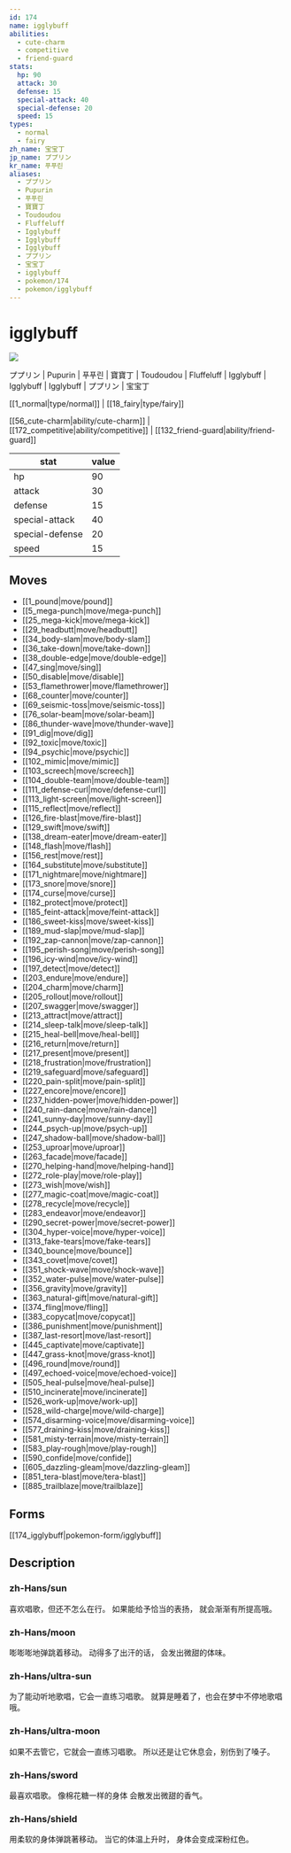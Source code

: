 ```yaml
---
id: 174
name: igglybuff
abilities:
  - cute-charm
  - competitive
  - friend-guard
stats:
  hp: 90
  attack: 30
  defense: 15
  special-attack: 40
  special-defense: 20
  speed: 15
types:
  - normal
  - fairy
zh_name: 宝宝丁
jp_name: ププリン
kr_name: 푸푸린
aliases:
  - ププリン
  - Pupurin
  - 푸푸린
  - 寶寶丁
  - Toudoudou
  - Fluffeluff
  - Igglybuff
  - Igglybuff
  - Igglybuff
  - ププリン
  - 宝宝丁
  - igglybuff
  - pokemon/174
  - pokemon/igglybuff
---
```

# igglybuff

![](https://raw.githubusercontent.com/PokeAPI/sprites/master/sprites/pokemon/174.png)

ププリン | Pupurin | 푸푸린 | 寶寶丁 | Toudoudou | Fluffeluff | Igglybuff | Igglybuff | Igglybuff | ププリン | 宝宝丁

[[1_normal|type/normal]] | [[18_fairy|type/fairy]]

[[56_cute-charm|ability/cute-charm]] | [[172_competitive|ability/competitive]] | [[132_friend-guard|ability/friend-guard]]

|stat|value|
|---|---|
|hp|90|
|attack|30|
|defense|15|
|special-attack|40|
|special-defense|20|
|speed|15|


## Moves

- [[1_pound|move/pound]]
- [[5_mega-punch|move/mega-punch]]
- [[25_mega-kick|move/mega-kick]]
- [[29_headbutt|move/headbutt]]
- [[34_body-slam|move/body-slam]]
- [[36_take-down|move/take-down]]
- [[38_double-edge|move/double-edge]]
- [[47_sing|move/sing]]
- [[50_disable|move/disable]]
- [[53_flamethrower|move/flamethrower]]
- [[68_counter|move/counter]]
- [[69_seismic-toss|move/seismic-toss]]
- [[76_solar-beam|move/solar-beam]]
- [[86_thunder-wave|move/thunder-wave]]
- [[91_dig|move/dig]]
- [[92_toxic|move/toxic]]
- [[94_psychic|move/psychic]]
- [[102_mimic|move/mimic]]
- [[103_screech|move/screech]]
- [[104_double-team|move/double-team]]
- [[111_defense-curl|move/defense-curl]]
- [[113_light-screen|move/light-screen]]
- [[115_reflect|move/reflect]]
- [[126_fire-blast|move/fire-blast]]
- [[129_swift|move/swift]]
- [[138_dream-eater|move/dream-eater]]
- [[148_flash|move/flash]]
- [[156_rest|move/rest]]
- [[164_substitute|move/substitute]]
- [[171_nightmare|move/nightmare]]
- [[173_snore|move/snore]]
- [[174_curse|move/curse]]
- [[182_protect|move/protect]]
- [[185_feint-attack|move/feint-attack]]
- [[186_sweet-kiss|move/sweet-kiss]]
- [[189_mud-slap|move/mud-slap]]
- [[192_zap-cannon|move/zap-cannon]]
- [[195_perish-song|move/perish-song]]
- [[196_icy-wind|move/icy-wind]]
- [[197_detect|move/detect]]
- [[203_endure|move/endure]]
- [[204_charm|move/charm]]
- [[205_rollout|move/rollout]]
- [[207_swagger|move/swagger]]
- [[213_attract|move/attract]]
- [[214_sleep-talk|move/sleep-talk]]
- [[215_heal-bell|move/heal-bell]]
- [[216_return|move/return]]
- [[217_present|move/present]]
- [[218_frustration|move/frustration]]
- [[219_safeguard|move/safeguard]]
- [[220_pain-split|move/pain-split]]
- [[227_encore|move/encore]]
- [[237_hidden-power|move/hidden-power]]
- [[240_rain-dance|move/rain-dance]]
- [[241_sunny-day|move/sunny-day]]
- [[244_psych-up|move/psych-up]]
- [[247_shadow-ball|move/shadow-ball]]
- [[253_uproar|move/uproar]]
- [[263_facade|move/facade]]
- [[270_helping-hand|move/helping-hand]]
- [[272_role-play|move/role-play]]
- [[273_wish|move/wish]]
- [[277_magic-coat|move/magic-coat]]
- [[278_recycle|move/recycle]]
- [[283_endeavor|move/endeavor]]
- [[290_secret-power|move/secret-power]]
- [[304_hyper-voice|move/hyper-voice]]
- [[313_fake-tears|move/fake-tears]]
- [[340_bounce|move/bounce]]
- [[343_covet|move/covet]]
- [[351_shock-wave|move/shock-wave]]
- [[352_water-pulse|move/water-pulse]]
- [[356_gravity|move/gravity]]
- [[363_natural-gift|move/natural-gift]]
- [[374_fling|move/fling]]
- [[383_copycat|move/copycat]]
- [[386_punishment|move/punishment]]
- [[387_last-resort|move/last-resort]]
- [[445_captivate|move/captivate]]
- [[447_grass-knot|move/grass-knot]]
- [[496_round|move/round]]
- [[497_echoed-voice|move/echoed-voice]]
- [[505_heal-pulse|move/heal-pulse]]
- [[510_incinerate|move/incinerate]]
- [[526_work-up|move/work-up]]
- [[528_wild-charge|move/wild-charge]]
- [[574_disarming-voice|move/disarming-voice]]
- [[577_draining-kiss|move/draining-kiss]]
- [[581_misty-terrain|move/misty-terrain]]
- [[583_play-rough|move/play-rough]]
- [[590_confide|move/confide]]
- [[605_dazzling-gleam|move/dazzling-gleam]]
- [[851_tera-blast|move/tera-blast]]
- [[885_trailblaze|move/trailblaze]]

## Forms



[[174_igglybuff|pokemon-form/igglybuff]]

## Description

### zh-Hans/sun

喜欢唱歌，但还不怎么在行。
如果能给予恰当的表扬，
就会渐渐有所提高哦。

### zh-Hans/moon

嘭嘭嘭地弹跳着移动。
动得多了出汗的话，
会发出微甜的体味。

### zh-Hans/ultra-sun

为了能动听地歌唱，它会一直练习唱歌。
就算是睡着了，也会在梦中不停地歌唱哦。

### zh-Hans/ultra-moon

如果不去管它，它就会一直练习唱歌。
所以还是让它休息会，别伤到了嗓子。

### zh-Hans/sword

最喜欢唱歌。
像棉花糖一样的身体
会散发出微甜的香气。

### zh-Hans/shield

用柔软的身体弹跳著移动。
当它的体温上升时，
身体会变成深粉红色。


